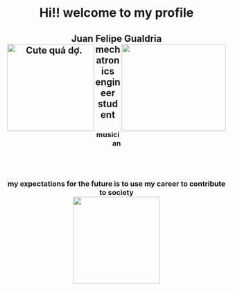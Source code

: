<h1 align="center">  Hi!! welcome to my profile</h1>
<h2 align="center"> 
    Juan Felipe Gualdria
  <br>
    <img src="https://encrypted-tbn0.gstatic.com/images?q=tbn:ANd9GcTOW9HfmUDP0I9Jk7QWN7BlwB6eyxveLmZtvQ&s" 
     align="left"
     alt="Cute quá dợ.";
     width="200"
     height="200"
         <br>
         <img src="https://media.istockphoto.com/photos/piano-keyboard-of-an-old-music-instrument-close-up-picture-id641307550?k=20&m=641307550&s=170667a&w=0&h=rve3jjZ9BhIy7p3jPN5JPPRiJtpgy4kmKvZKAGZ4Id0=" 
     align="right"
        width="240"
     height="200"
        <br>
    mechatronics engineer student 
<h3 align="center"> musician </h3>
    <br>
    <br>
<h3 align="center"> my expectations for the future is to use my career to contribute to society
  <br>
  <img src=""
   align="center"
       width="200"
       height="200"
       <br>
       
